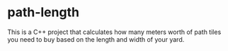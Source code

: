 # path-length
This is a C++ project that calculates how many meters worth of path tiles you need to buy based on the length and width of your yard.

